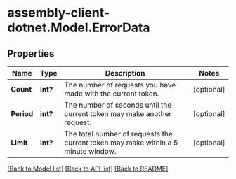 # assembly-client-dotnet.Model.ErrorData
## Properties

Name | Type | Description | Notes
------------ | ------------- | ------------- | -------------
**Count** | **int?** | The number of requests you have made with the current token. | [optional] 
**Period** | **int?** | The number of seconds until the current token may make another request. | [optional] 
**Limit** | **int?** | The total number of requests the current token may make within a 5 minute window. | [optional] 

[[Back to Model list]](../README.md#documentation-for-models) [[Back to API list]](../README.md#documentation-for-api-endpoints) [[Back to README]](../README.md)

